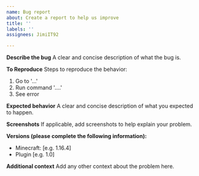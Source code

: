 ```yaml
---
name: Bug report
about: Create a report to help us improve
title: ''
labels: ''
assignees: JimiIT92

---
```


**Describe the bug**
A clear and concise description of what the bug is.

**To Reproduce**
Steps to reproduce the behavior:
1. Go to '...'
2. Run command '....'
3. See error

**Expected behavior**
A clear and concise description of what you expected to happen.

**Screenshots**
If applicable, add screenshots to help explain your problem.

**Versions (please complete the following information):**
 - Minecraft: [e.g. 1.16.4]
 - Plugin [e.g. 1.0]

**Additional context**
Add any other context about the problem here.
